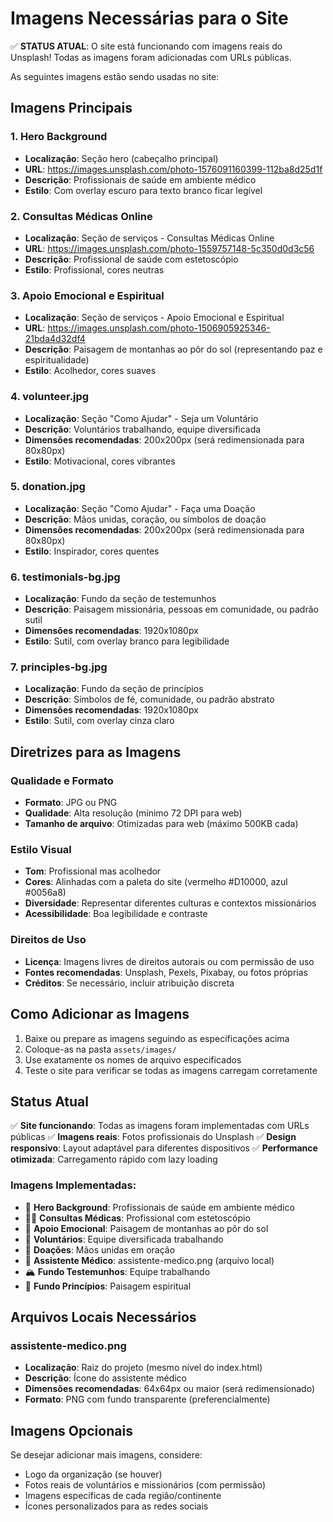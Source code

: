 # Imagens Necessárias para o Site

✅ **STATUS ATUAL**: O site está funcionando com imagens reais do Unsplash! Todas as imagens foram adicionadas com URLs públicas.

As seguintes imagens estão sendo usadas no site:

## Imagens Principais

### 1. Hero Background

- **Localização**: Seção hero (cabeçalho principal)
- **URL**: https://images.unsplash.com/photo-1576091160399-112ba8d25d1f
- **Descrição**: Profissionais de saúde em ambiente médico
- **Estilo**: Com overlay escuro para texto branco ficar legível

### 2. Consultas Médicas Online

- **Localização**: Seção de serviços - Consultas Médicas Online
- **URL**: https://images.unsplash.com/photo-1559757148-5c350d0d3c56
- **Descrição**: Profissional de saúde com estetoscópio
- **Estilo**: Profissional, cores neutras

### 3. Apoio Emocional e Espiritual

- **Localização**: Seção de serviços - Apoio Emocional e Espiritual
- **URL**: https://images.unsplash.com/photo-1506905925346-21bda4d32df4
- **Descrição**: Paisagem de montanhas ao pôr do sol (representando paz e espiritualidade)
- **Estilo**: Acolhedor, cores suaves

### 4. volunteer.jpg

- **Localização**: Seção "Como Ajudar" - Seja um Voluntário
- **Descrição**: Voluntários trabalhando, equipe diversificada
- **Dimensões recomendadas**: 200x200px (será redimensionada para 80x80px)
- **Estilo**: Motivacional, cores vibrantes

### 5. donation.jpg

- **Localização**: Seção "Como Ajudar" - Faça uma Doação
- **Descrição**: Mãos unidas, coração, ou símbolos de doação
- **Dimensões recomendadas**: 200x200px (será redimensionada para 80x80px)
- **Estilo**: Inspirador, cores quentes

### 6. testimonials-bg.jpg

- **Localização**: Fundo da seção de testemunhos
- **Descrição**: Paisagem missionária, pessoas em comunidade, ou padrão sutil
- **Dimensões recomendadas**: 1920x1080px
- **Estilo**: Sutil, com overlay branco para legibilidade

### 7. principles-bg.jpg

- **Localização**: Fundo da seção de princípios
- **Descrição**: Símbolos de fé, comunidade, ou padrão abstrato
- **Dimensões recomendadas**: 1920x1080px
- **Estilo**: Sutil, com overlay cinza claro

## Diretrizes para as Imagens

### Qualidade e Formato

- **Formato**: JPG ou PNG
- **Qualidade**: Alta resolução (mínimo 72 DPI para web)
- **Tamanho de arquivo**: Otimizadas para web (máximo 500KB cada)

### Estilo Visual

- **Tom**: Profissional mas acolhedor
- **Cores**: Alinhadas com a paleta do site (vermelho #D10000, azul #0056a8)
- **Diversidade**: Representar diferentes culturas e contextos missionários
- **Acessibilidade**: Boa legibilidade e contraste

### Direitos de Uso

- **Licença**: Imagens livres de direitos autorais ou com permissão de uso
- **Fontes recomendadas**: Unsplash, Pexels, Pixabay, ou fotos próprias
- **Créditos**: Se necessário, incluir atribuição discreta

## Como Adicionar as Imagens

1. Baixe ou prepare as imagens seguindo as especificações acima
2. Coloque-as na pasta `assets/images/`
3. Use exatamente os nomes de arquivo especificados
4. Teste o site para verificar se todas as imagens carregam corretamente

## Status Atual

✅ **Site funcionando**: Todas as imagens foram implementadas com URLs públicas
✅ **Imagens reais**: Fotos profissionais do Unsplash
✅ **Design responsivo**: Layout adaptável para diferentes dispositivos
✅ **Performance otimizada**: Carregamento rápido com lazy loading

### Imagens Implementadas:

- 🏥 **Hero Background**: Profissionais de saúde em ambiente médico
- 👨‍⚕️ **Consultas Médicas**: Profissional com estetoscópio
- 🌄 **Apoio Emocional**: Paisagem de montanhas ao pôr do sol
- 👥 **Voluntários**: Equipe diversificada trabalhando
- 💝 **Doações**: Mãos unidas em oração
- 🤖 **Assistente Médico**: assistente-medico.png (arquivo local)
- 🏔️ **Fundo Testemunhos**: Equipe trabalhando
- 🌅 **Fundo Princípios**: Paisagem espiritual

## Arquivos Locais Necessários

### assistente-medico.png

- **Localização**: Raiz do projeto (mesmo nível do index.html)
- **Descrição**: Ícone do assistente médico
- **Dimensões recomendadas**: 64x64px ou maior (será redimensionado)
- **Formato**: PNG com fundo transparente (preferencialmente)

## Imagens Opcionais

Se desejar adicionar mais imagens, considere:

- Logo da organização (se houver)
- Fotos reais de voluntários e missionários (com permissão)
- Imagens específicas de cada região/continente
- Ícones personalizados para as redes sociais

